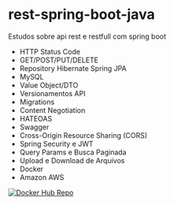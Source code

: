 # rest-spring-boot-java

Estudos sobre api rest e restfull com spring boot

- HTTP Status Code
- GET/POST/PUT/DELETE
- Repository Hibernate Spring JPA
- MySQL
- Value Object/DTO
- Versionamentos API
- Migrations
- Content Negotiation
- HATEOAS
- Swagger
- Cross-Origin Resource Sharing (CORS)
- Spring Security e JWT
- Query Params e Busca Paginada
- Upload e Download de Arquivos
- Docker
- Amazon AWS

[![Docker Hub Repo](https://img.shields.io/docker/pulls/acgm/rest-spring-boot-java.svg)](https://hub.docker.com/repository/docker/acgm/rest-spring-boot-java)
